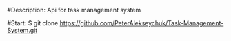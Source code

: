 #Description:
Api for task management system

#Start:
$ git clone https://github.com/PeterAlekseychuk/Task-Management-System.git
